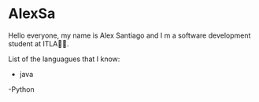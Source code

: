 # AlexSa

Hello everyone, my name is Alex Santiago and I m a software development student at ITLA👨‍💻.


List of the languagues that I know:

- java

-Python
